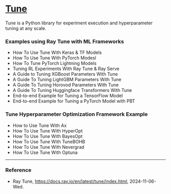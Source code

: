 # [Tune](https://docs.ray.io/en/latest/tune/index.html)

Tune is a Python library for experiment execution and hyperparameter tuning at any scale.

### Examples using Ray Tune with ML Frameworks

* How To Use Tune With Keras & TF Models
* How To Use Tune With PyTorch Modesl
* How To Tune PyTorch Lightning Models
* Tuning RL Experiments With Ray Tune & Ray Serve
* A Guide to Tuning XGBoost Parameters With Tune
* A Guide To Tuning LightGBM Parameters With Tune
* A Guide To Tuning Horovod Parameters With Tune
* A Guide To Tuning Huggingface Transformers With Tune
* End-to-end Example for Tuning a TensorFlow Model
* End-to-end Example for Tuning a PyTorch Model with PBT

### Tune Hyperparameter Optimization Framework Example

* How to Use Tune With Ax
* How To Use Tune With HyperOpt
* How To Use Tune With BayesOpt
* How To Use Tune With TuneBOHB
* How To Use Tune With Nevergrad
* How To Use Tune With Optuna 

---

### Reference
- Ray Tune, https://docs.ray.io/en/latest/tune/index.html, 2024-11-06-Wed.
